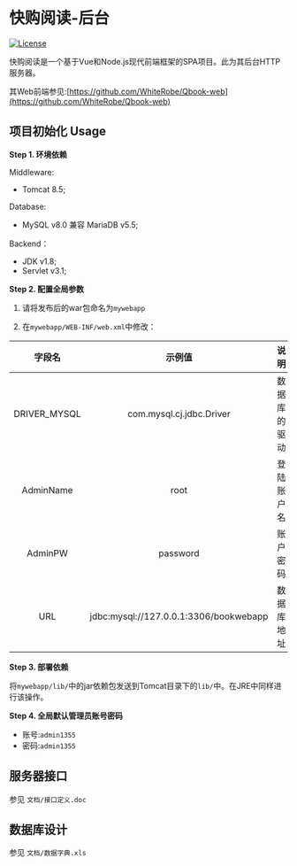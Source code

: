 # 快购阅读-后台

[![License](https://img.shields.io/github/license/mashape/apistatus.svg?maxAge=2592000)](https://github.com/WhiteRobe/Qbook_server/blob/master/LICENSE)

快购阅读是一个基于Vue和Node.js现代前端框架的SPA项目。此为其后台HTTP服务器。

其Web前端参见:[https://github.com/WhiteRobe/Qbook-web](https://github.com/WhiteRobe/Qbook-web)

## 项目初始化 Usage ##

**Step 1. 环境依赖**

Middleware:

- Tomcat 8.5;

Database:

- MySQL v8.0 兼容 MariaDB v5.5;

Backend：

- JDK v1.8;
- Servlet v3.1;

**Step 2. 配置全局参数**

1. 请将发布后的war包命名为`mywebapp`

2. 在`mywebapp/WEB-INF/web.xml`中修改：

字段名|示例值|说明
:-:|:-:|:-:
DRIVER_MYSQL|com.mysql.cj.jdbc.Driver|数据库的驱动
AdminName|root|登陆账户名
AdminPW|password|账户密码
URL|jdbc:mysql://127.0.0.1:3306/bookwebapp|数据库地址

**Step 3. 部署依赖**

将`mywebapp/lib/`中的jar依赖包发送到Tomcat目录下的`lib/`中。在JRE中同样进行该操作。

**Step 4. 全局默认管理员账号密码**

- 账号:`admin1355`
- 密码:`admin1355`

## 服务器接口 ##

参见 `文档/接口定义.doc`

## 数据库设计 ##

参见 `文档/数据字典.xls`
